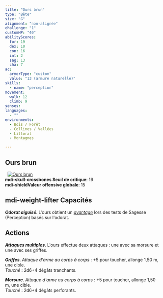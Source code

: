 ```yaml
---
title: "Ours brun"
type: "Bête"
size: "G"
alignment: "non-alignée"
challenge: "1"
customHP: "40"
abilityScores:
  for: 19
  dex: 10
  con: 16
  int: 2
  sag: 13
  cha: 7
ac:
  armorType: "custom"
  value: "13 (armure naturelle)"
skills:
  - name: "perception"
movement:
  walk: 12
  climb: 9
senses:
languages:
  - ""
environments:
  - Bois / Forêt
  - Collines / Vallées
  - Littoral
  - Montagnes

---
```

## Ours brun
&nbsp;
[![Ours brun](https://www.douaratil.fr/illustrations/fielon/oursbrunm.png)](https://www.douaratil.fr/illustrations/fielon/oursbrun.jpg)  
**<v-icon>mdi-skull-crossbones</v-icon> Seuil de critique**: 16           
**<v-icon>mdi-shield</v-icon>Valeur offensive globale**: 15     
## <v-icon>mdi-weight-lifter</v-icon> Capacités
_**Odorat aiguisé**_. L'ours obtient un [_avantage_](/utiliser-les-caracteristiques/#avantage-et-desavantage) lors des tests de Sagesse (Perception) basés sur l'odorat.

## Actions
_**Attaques multiples**_. L'ours effectue deux attaques : une avec sa morsure et une avec ses griffes.

_**Griffes**_. _Attaque d'arme au corps à corps_ : +5 pour toucher, allonge 1,50 m, une cible.  
_Touché_ : 2d6+4 dégâts tranchants.

_**Morsure**_. _Attaque d'arme au corps à corps_ : +5 pour toucher, allonge 1,50 m, une cible.  
_Touché_ : 2d6+4 dégâts perforants.
